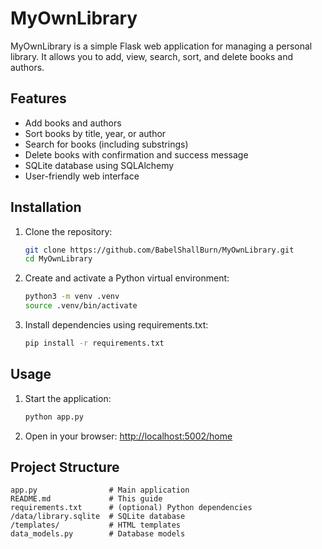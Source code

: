 

# MyOwnLibrary

MyOwnLibrary is a simple Flask web application for managing a personal library. It allows you to add, view, search, sort, and delete books and authors.

## Features
- Add books and authors
- Sort books by title, year, or author
- Search for books (including substrings)
- Delete books with confirmation and success message
- SQLite database using SQLAlchemy
- User-friendly web interface

## Installation
1. Clone the repository:
	```bash
	git clone https://github.com/BabelShallBurn/MyOwnLibrary.git
	cd MyOwnLibrary
	```
2. Create and activate a Python virtual environment:
	```bash
	python3 -m venv .venv
	source .venv/bin/activate
	```
3. Install dependencies using requirements.txt:
	```bash
	pip install -r requirements.txt
	```

## Usage
1. Start the application:
	```bash
	python app.py
	```
2. Open in your browser: [http://localhost:5002/home](http://localhost:5002/home)

## Project Structure
```
app.py                # Main application
README.md             # This guide
requirements.txt      # (optional) Python dependencies
/data/library.sqlite  # SQLite database
/templates/           # HTML templates
data_models.py        # Database models
```

